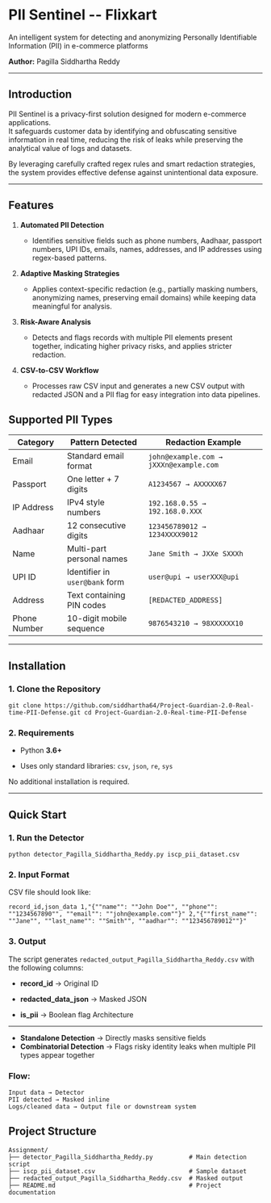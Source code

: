 PII Sentinel -- Flixkart
=======================

An intelligent system for detecting and anonymizing Personally Identifiable Information (PII) in e-commerce platforms

**Author:** Pagilla Siddhartha Reddy

* * * * *

 Introduction
---------------

PII Sentinel is a privacy-first solution designed for modern e-commerce applications.\
It safeguards customer data by identifying and obfuscating sensitive information in real time, reducing the risk of leaks while preserving the analytical value of logs and datasets.

By leveraging carefully crafted regex rules and smart redaction strategies, the system provides effective defense against unintentional data exposure.

* * * * *

Features
---------

1.  **Automated PII Detection**

    -   Identifies sensitive fields such as phone numbers, Aadhaar, passport numbers, UPI IDs, emails, names, addresses, and IP addresses using regex-based patterns.

2.  **Adaptive Masking Strategies**

    -   Applies context-specific redaction (e.g., partially masking numbers, anonymizing names, preserving email domains) while keeping data meaningful for analysis.

3.  **Risk-Aware Analysis**

    -   Detects and flags records with multiple PII elements present together, indicating higher privacy risks, and applies stricter redaction.

4.  **CSV-to-CSV Workflow**

    -   Processes raw CSV input and generates a new CSV output with redacted JSON and a PII flag for easy integration into data pipelines.

##  Supported PII Types

| **Category** | **Pattern Detected** | **Redaction Example** |
| --- | --- | --- |
| Email | Standard email format | `john@example.com → jXXXn@example.com` |
| Passport | One letter + 7 digits | `A1234567 → AXXXXX67` |
| IP Address | IPv4 style numbers | `192.168.0.55 → 192.168.0.XXX` |
| Aadhaar | 12 consecutive digits | `123456789012 → 1234XXXX9012` |
| Name | Multi-part personal names | `Jane Smith → JXXe SXXXh` |
| UPI ID | Identifier in `user@bank` form | `user@upi → userXXX@upi` |
| Address | Text containing PIN codes | `[REDACTED_ADDRESS]` |
| Phone Number | 10-digit mobile sequence | `9876543210 → 98XXXXXX10` |

---

Installation
---------------

### 1\. Clone the Repository

`git clone https://github.com/siddhartha64/Project-Guardian-2.0-Real-time-PII-Defense.git
cd Project-Guardian-2.0-Real-time-PII-Defense`

### 2\. Requirements

-   Python **3.6+**

-   Uses only standard libraries: `csv`, `json`, `re`, `sys`

No additional installation is required.

* * * * *

Quick Start
--------------

### 1\. Run the Detector

`python detector_Pagilla_Siddhartha_Reddy.py iscp_pii_dataset.csv`

### 2\. Input Format

CSV file should look like:

`record_id,json_data
1,"{""name"": ""John Doe"", ""phone"": ""1234567890"", ""email"": ""john@example.com""}"
2,"{""first_name"": ""Jane"", ""last_name"": ""Smith"", ""aadhar"": ""123456789012""}"`

### 3\. Output

The script generates `redacted_output_Pagilla_Siddhartha_Reddy.csv` with the following columns:

-   **record_id** → Original ID

-   **redacted_data_json** → Masked JSON

-   **is_pii** → Boolean flag
 Architecture
---------------

-   **Standalone Detection** → Directly masks sensitive fields
-   **Combinatorial Detection** → Flags risky identity leaks when multiple PII types appear together

### Flow:

```
Input data → Detector
PII detected → Masked inline
Logs/cleaned data → Output file or downstream system
```

 Project Structure
--------------------

```
Assignment/
├── detector_Pagilla_Siddhartha_Reddy.py          # Main detection script
├── iscp_pii_dataset.csv                          # Sample dataset
├── redacted_output_Pagilla_Siddhartha_Reddy.csv  # Masked output
├── README.md                                     # Project documentation
```
